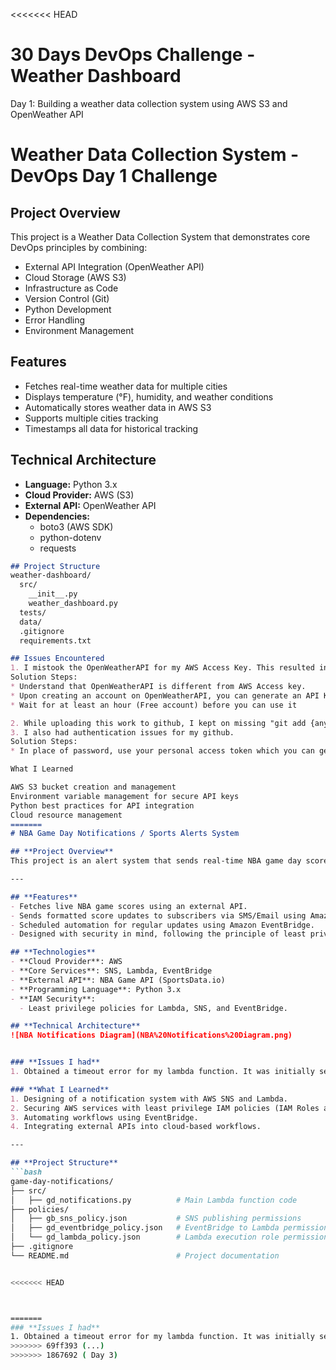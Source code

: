 <<<<<<< HEAD
# 30 Days DevOps Challenge - Weather Dashboard

Day 1: Building a weather data collection system using AWS S3 and OpenWeather API

# Weather Data Collection System - DevOps Day 1 Challenge

## Project Overview
This project is a Weather Data Collection System that demonstrates core DevOps principles by combining:
- External API Integration (OpenWeather API)
- Cloud Storage (AWS S3)
- Infrastructure as Code
- Version Control (Git)
- Python Development
- Error Handling
- Environment Management

## Features
- Fetches real-time weather data for multiple cities
- Displays temperature (°F), humidity, and weather conditions
- Automatically stores weather data in AWS S3
- Supports multiple cities tracking
- Timestamps all data for historical tracking

## Technical Architecture
- **Language:** Python 3.x
- **Cloud Provider:** AWS (S3)
- **External API:** OpenWeather API
- **Dependencies:** 
  - boto3 (AWS SDK)
  - python-dotenv
  - requests

```markdown
## Project Structure
weather-dashboard/
  src/
    __init__.py
    weather_dashboard.py
  tests/
  data/
  .gitignore
  requirements.txt

## Issues Encountered
1. I mistook the OpenWeatherAPI for my AWS Access Key. This resulted in an empty bucket on AWS S3
Solution Steps:
* Understand that OpenWeatherAPI is different from AWS Access key.
* Upon creating an account on OpenWeatherAPI, you can generate an API Key
* Wait for at least an hour (Free account) before you can use it

2. While uploading this work to github, I kept on missing "git add {any changes made}"
3. I also had authentication issues for my github.
Solution Steps:
* In place of password, use your personal access token which you can generate in github under the developer settings

What I Learned

AWS S3 bucket creation and management
Environment variable management for secure API keys
Python best practices for API integration
Cloud resource management
=======
# NBA Game Day Notifications / Sports Alerts System

## **Project Overview**
This project is an alert system that sends real-time NBA game day score notifications to subscribed users via SMS/Email. It leverages **Amazon SNS**, **AWS Lambda and Python**, **Amazon EvenBridge** and **NBA APIs** to provide sports fans with up-to-date game information. The project demonstrates cloud computing principles and efficient notification mechanisms.

---

## **Features**
- Fetches live NBA game scores using an external API.
- Sends formatted score updates to subscribers via SMS/Email using Amazon SNS.
- Scheduled automation for regular updates using Amazon EventBridge.
- Designed with security in mind, following the principle of least privilege for IAM roles.

## **Technologies**
- **Cloud Provider**: AWS
- **Core Services**: SNS, Lambda, EventBridge
- **External API**: NBA Game API (SportsData.io)
- **Programming Language**: Python 3.x
- **IAM Security**:
  - Least privilege policies for Lambda, SNS, and EventBridge.

## **Technical Architecture**
![NBA Notifications Diagram](NBA%20Notifications%20Diagram.png)


### **Issues I had**
1. Obtained a timeout error for my lambda function. It was initially set at a default value of 3 seconds. However, the python script took more than 3 seconds to run the python script. It was resolved by further increasing the time to 10 seconds.

### **What I Learned**
1. Designing of a notification system with AWS SNS and Lambda.
2. Securing AWS services with least privilege IAM policies (IAM Roles and trust policy).
3. Automating workflows using EventBridge.
4. Integrating external APIs into cloud-based workflows.

---

## **Project Structure**
```bash
game-day-notifications/
├── src/
│   ├── gd_notifications.py          # Main Lambda function code
├── policies/
│   ├── gb_sns_policy.json           # SNS publishing permissions
│   ├── gd_eventbridge_policy.json   # EventBridge to Lambda permissions
│   └── gd_lambda_policy.json        # Lambda execution role permissions
├── .gitignore
└── README.md                        # Project documentation


<<<<<<< HEAD



=======
### **Issues I had**
1. Obtained a timeout error for my lambda function. It was initially set at a default value of 3 seconds. However, the python script took more than 3 seconds to run the python script. It was resolved by further increasing the time to 10 seconds
>>>>>>> 69ff393 (...)
>>>>>>> 1867692 ( Day 3)

